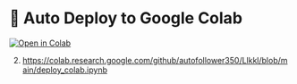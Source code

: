 # 🚀 Auto Deploy to Google Colab  

[![Open in Colab](https://colab.research.google.com/assets/colab-badge.svg)](https://colab.research.google.com/github/autofollower350/Llkkl/blob/main/bot.ipynb)


2.  https://colab.research.google.com/github/autofollower350/Llkkl/blob/main/deploy_colab.ipynb
